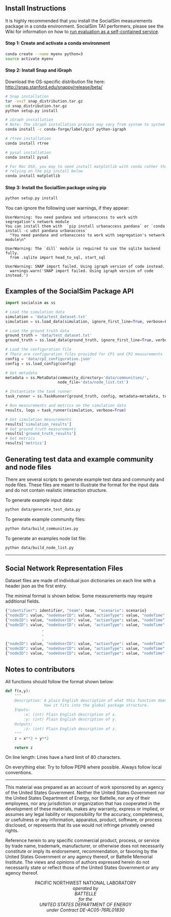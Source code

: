## Install Instructions
It is highly recommended that you install the SocialSim measurements package in a conda environment. SocialSim TA1 performers, please see the Wiki for information on how to [run evaluation as a self-contained service](https://wiki.socialsim.info/x/PADUAQ).

#### Step 1: Create and activate a conda environment
``` bash
conda create --name myenv python=3
source activate myenv 
```

#### Step 2: Install Snap and iGraph

Download the OS-specific distribution file here: http://snap.stanford.edu/snappy/release/beta/ 
``` bash
# Snap installation
tar -xvzf snap_distribution.tar.gz
cd snap_distribution.tar.gz
python setup.py install

# iGraph installation
# Note: The iGraph installation process may vary from system to system
conda install -c conda-forge/label/gcc7 python-igraph 

# rtree installation
conda install rtree

# pysal installation
conda install pysal

# For Mac OSX, you may to need install matplotlib with conda rather than 
# relying on the pip install below
conda install matplotlib
```

#### Step 3: Install the SocialSim package using pip
``` bash
python setup.py install
```

You can ignore the following user warnings, if they appear:

```
UserWarning: You need pandana and urbanaccess to work with segregation's network module
You can install them with  `pip install urbanaccess pandana` or `conda install -c udst pandana urbanaccess`
  "You need pandana and urbanaccess to work with segregation's network module\n"

UserWarning: The `dill` module is required to use the sqlite backend fully.
  from .sqlite import head_to_sql, start_sql
  
UserWarning: SNAP import failed. Using igraph version of code instead.
  warnings.warn('SNAP import failed. Using igraph version of code instead.')

``` 

## Examples of the SocialSim Package API

```python
import socialsim as ss

# Load the simulation data
simulation = 'data/test_dataset.txt'
simulation = ss.load_data(simulation, ignore_first_line=True, verbose=False)

# Load the ground truth data
ground_truth = 'data/test_dataset.txt'
ground_truth = ss.load_data(ground_truth, ignore_first_line=True, verbose=False)

# Load the configuration file
# There are configuration files provided for CP1 and CP2 measurements 
config = 'data/cp2_configuration.json'
config = ss.load_config(config)

# Get metadata
metadata = ss.MetaData(community_directory='data/communities/',
                       node_file='data/node_list.txt')

# Instantiate the task runner 
task_runner = ss.TaskRunner(ground_truth, config, metadata=metadata, test=False)

# Run measurements and metrics on the simulation data
results, logs = task_runner(simulation, verbose=True)

# Get simulation measurements
results['simulation_results']
# Get ground truth measurements
results['ground_truth_results']
# Get metrics
results['metrics']
```

## Generating test data and example community and node files

There are several scripts to generate example test data and community and node files.  These files are meant to illustrate the format for the input data and do not contain realistic interaction structure.

To generate example input data:
``` bash
python data/generate_test_data.py
```

To generate example community files:
``` bash
python data/build_communities.py
```

To generate an examples node list file:
``` bash
python data/build_node_list.py
```


_______________________________________________________________________________

## Social Network Representation Files

Dataset files are made of individual json dictionaries on each line with a
header json as the first entry. 

The minimal format is shown below. Some measurements may require additional 
fields.

```python
{"identifier": identifier, "team": team, "scenario": scenario}
{"nodeID": value, "nodeUserID": value, "actionType": value, "nodeTime": value, "platform": platform}
{"nodeID": value, "nodeUserID": value, "actionType": value, "nodeTime": value, "platform": platform}
{"nodeID": value, "nodeUserID": value, "actionType": value, "nodeTime": value, "platform": platform}
                .                                                               .
                .                                                               .
                .                                                               .
{"nodeID": value, "nodeUserID": value, "actionType": value, "nodeTime": value, "platform": platform}
{"nodeID": value, "nodeUserID": value, "actionType": value, "nodeTime": value, "platform": platform}
{"nodeID": value, "nodeUserID": value, "actionType": value, "nodeTime": value, "platform": platform}
```

## Notes to contributors

All functions should follow the format shown below:

```python
def f(x,y):
    """
    Description: A plain English description of what this function does and
                 how it fits into the global package structure.
    Inputs:
        :x: (int) Plain English description of x.
        :y: (int) Plain English description of y.
    Outputs:
        :z: (int) Plain English description of z.
    """
    z = x**2 + y**2

    return z
```

On line length: Lines have a hard limit of 80 characters.

On everything else: Try to follow PEP8 where possible. Always follow local
conventions.

_______________________________________________________________________________

This material was prepared as an account of work sponsored by an agency of the United States Government.  Neither the United States Government nor the United States Department of Energy, nor Battelle, nor any of their employees, nor any jurisdiction or organization that has cooperated in the development of these materials, makes any warranty, express or implied, or assumes any legal liability or responsibility for the accuracy, completeness, or usefulness or any information, apparatus, product, software, or process disclosed, or represents that its use would not infringe privately owned rights.

Reference herein to any specific commercial product, process, or service by trade name, trademark, manufacturer, or otherwise does not necessarily constitute or imply its endorsement, recommendation, or favoring by the United States Government or any agency thereof, or Battelle Memorial Institute. The views and opinions of authors expressed herein do not necessarily state or reflect those of the United States Government or any agency thereof.

<p align="center">
PACIFIC NORTHWEST NATIONAL LABORATORY<br/>
<i>operated by<br/>
BATTELLE<br/>
<i>for the<br/>
UNITED STATES DEPARTMENT OF ENERGY<br/>
<i>under Contract DE-AC05-76RL01830
</p>

